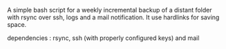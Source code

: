 A simple bash script for a weekly incremental backup of a distant folder with rsync over ssh, logs and a mail notification.
It use hardlinks for saving space.

dependencies : rsync, ssh (with properly configured keys) and mail
